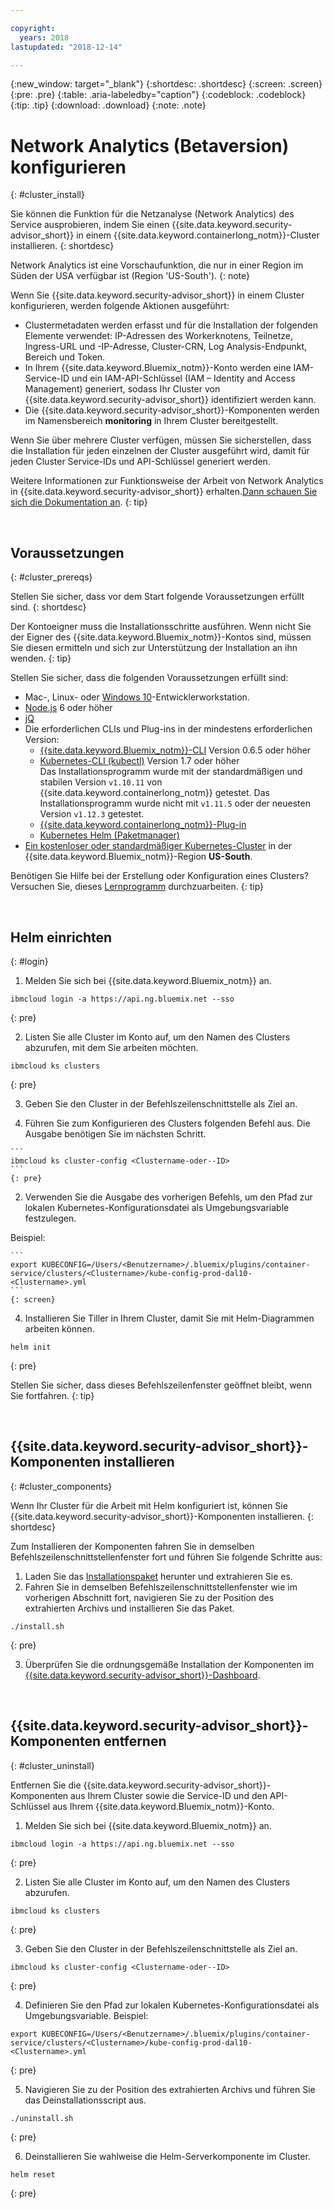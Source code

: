 ```yaml
---

copyright:
  years: 2018
lastupdated: "2018-12-14"

---
```


{:new_window: target="_blank"}
{:shortdesc: .shortdesc}
{:screen: .screen}
{:pre: .pre}
{:table: .aria-labeledby="caption"}
{:codeblock: .codeblock}
{:tip: .tip}
{:download: .download}
{:note: .note}

# Network Analytics (Betaversion) konfigurieren
{: #cluster_install}

Sie können die Funktion für die Netzanalyse (Network Analytics) des Service ausprobieren, indem Sie einen {{site.data.keyword.security-advisor_short}} in einem {{site.data.keyword.containerlong_notm}}-Cluster installieren.
{: shortdesc}

Network Analytics ist eine Vorschaufunktion, die nur in einer Region im Süden der USA verfügbar ist (Region 'US-South').
{: note}

Wenn Sie {{site.data.keyword.security-advisor_short}} in einem Cluster konfigurieren, werden folgende Aktionen ausgeführt:

* Clustermetadaten werden erfasst und für die Installation der folgenden Elemente verwendet: IP-Adressen des Workerknotens, Teilnetze, Ingress-URL und -IP-Adresse, Cluster-CRN, Log Analysis-Endpunkt, Bereich und Token.
* In Ihrem {{site.data.keyword.Bluemix_notm}}-Konto werden eine IAM-Service-ID und ein IAM-API-Schlüssel (IAM – Identity and Access Management) generiert, sodass Ihr Cluster von {{site.data.keyword.security-advisor_short}} identifiziert werden kann.
* Die {{site.data.keyword.security-advisor_short}}-Komponenten werden im Namensbereich **monitoring** in Ihrem Cluster bereitgestellt.

Wenn Sie über mehrere Cluster verfügen, müssen Sie sicherstellen, dass die Installation für jeden einzelnen der Cluster ausgeführt wird, damit für jeden Cluster Service-IDs und API-Schlüssel generiert werden.


Weitere Informationen zur Funktionsweise der Arbeit von Network Analytics in {{site.data.keyword.security-advisor_short}} erhalten.[Dann schauen Sie sich die Dokumentation an](network-analytics.html).
{: tip}

</br>

## Voraussetzungen
{: #cluster_prereqs}

Stellen Sie sicher, dass vor dem Start folgende Voraussetzungen erfüllt sind.
{: shortdesc}

Der Kontoeigner muss die Installationsschritte ausführen. Wenn nicht Sie der Eigner des {{site.data.keyword.Bluemix_notm}}-Kontos sind, müssen Sie diesen ermitteln und sich zur Unterstützung der Installation an ihn wenden.
{: tip}

Stellen Sie sicher, dass die folgenden Voraussetzungen erfüllt sind:

* Mac-, Linux- oder [Windows 10](https://win10faq.com/install-run-ubuntu-bash-windows-10/)-Entwicklerworkstation.
* [Node.js](https://nodejs.org/en/) 6 oder höher
* [jQ](https://stedolan.github.io/jq/download/)
* Die erforderlichen CLIs und Plug-ins in der mindestens erforderlichen Version:
  * [{{site.data.keyword.Bluemix_notm}}-CLI](https://console.bluemix.net/docs/cli/reference/bluemix_cli/get_started.html#getting-started) Version 0.6.5 oder höher
  * [Kubernetes-CLI (kubectl)](https://kubernetes.io/docs/tasks/tools/install-kubectl/) Version 1.7 oder höher</br> Das Installationsprogramm wurde mit der standardmäßigen und stabilen Version `v1.10.11` von {{site.data.keyword.containerlong_notm}} getestet. Das Installationsprogramm wurde nicht mit `v1.11.5` oder der neuesten Version `v1.12.3` getestet.
  * [{{site.data.keyword.containerlong_notm}}-Plug-in](https://console.bluemix.net/docs/containers/cs_cli_install.html#cs_cli_install)
  * [Kubernetes Helm (Paketmanager)](https://docs.helm.sh/using_helm/#from-script)
* [Ein kostenloser oder standardmäßiger Kubernetes-Cluster](https://console.bluemix.net/containers-kubernetes/catalog/cluster) in der {{site.data.keyword.Bluemix_notm}}-Region **US-South**. 

Benötigen Sie Hilfe bei der Erstellung oder Konfiguration eines Clusters? Versuchen Sie, dieses [Lernprogramm](/docs/containers/cs_tutorials.html#cs_cluster_tutorial) durchzuarbeiten.
{: tip}

</br>

## Helm einrichten
{: #login}

1.  Melden Sie sich bei {{site.data.keyword.Bluemix_notm}} an.

  ```
  ibmcloud login -a https://api.ng.bluemix.net --sso
  ```
  {: pre}

2.  Listen Sie alle Cluster im Konto auf, um den Namen des Clusters abzurufen, mit dem Sie arbeiten möchten.

  ```
  ibmcloud ks clusters
  ```
  {: pre}

3.  Geben Sie den Cluster in der Befehlszeilenschnittstelle als Ziel an.

  1. Führen Sie zum Konfigurieren des Clusters folgenden Befehl aus. Die Ausgabe benötigen Sie im nächsten Schritt.

    ```
    ibmcloud ks cluster-config <Clustername-oder--ID>
    ```
    {: pre}

  2. Verwenden Sie die Ausgabe des vorherigen Befehls, um den Pfad zur lokalen Kubernetes-Konfigurationsdatei als Umgebungsvariable festzulegen.

  Beispiel:

    ```
    export KUBECONFIG=/Users/<Benutzername>/.bluemix/plugins/container-service/clusters/<Clustername>/kube-config-prod-dal10-<Clustername>.yml
    ```
    {: screen}

4.  Installieren Sie Tiller in Ihrem Cluster, damit Sie mit Helm-Diagrammen arbeiten können.

  ```
  helm init
  ```
  {: pre}

Stellen Sie sicher, dass dieses Befehlszeilenfenster geöffnet bleibt, wenn Sie fortfahren.
{: tip}

</br>

## {{site.data.keyword.security-advisor_short}}-Komponenten installieren
{: #cluster_components}

Wenn Ihr Cluster für die Arbeit mit Helm konfiguriert ist, können Sie {{site.data.keyword.security-advisor_short}}-Komponenten installieren.
{: shortdesc}


Zum Installieren der Komponenten fahren Sie in demselben Befehlszeilenschnittstellenfenster fort und führen Sie folgende Schritte aus:

1. Laden Sie das [Installationspaket](https://github.com/IBM-Bluemix-Docs/security-advisor/blob/master/installation.tar.gz?raw=true) herunter und extrahieren Sie es.
2. Fahren Sie in demselben Befehlszeilenschnittstellenfenster wie im vorherigen Abschnitt fort, navigieren Sie zu der Position des extrahierten Archivs und installieren Sie das Paket.

  ```
  ./install.sh
  ```
  {: pre}

3.  Überprüfen Sie die ordnungsgemäße Installation der Komponenten im [{{site.data.keyword.security-advisor_short}}-Dashboard](https://console.bluemix.net/security-advisor/#/dashboard).

</br>

## {{site.data.keyword.security-advisor_short}}-Komponenten entfernen
{: #cluster_uninstall}

Entfernen Sie die {{site.data.keyword.security-advisor_short}}-Komponenten aus Ihrem Cluster sowie die Service-ID und den API-Schlüssel aus Ihrem {{site.data.keyword.Bluemix_notm}}-Konto.

1. Melden Sie sich bei {{site.data.keyword.Bluemix_notm}} an.

  ```
  ibmcloud login -a https://api.ng.bluemix.net --sso
  ```
  {: pre}

2. Listen Sie alle Cluster im Konto auf, um den Namen des Clusters abzurufen.

  ```
  ibmcloud ks clusters
  ```
  {: pre}

3. Geben Sie den Cluster in der Befehlszeilenschnittstelle als Ziel an.

  ```
  ibmcloud ks cluster-config <Clustername-oder--ID>
  ```
  {: pre}

4. Definieren Sie den Pfad zur lokalen Kubernetes-Konfigurationsdatei als Umgebungsvariable. Beispiel:

  ```
  export KUBECONFIG=/Users/<Benutzername>/.bluemix/plugins/container-service/clusters/<Clustername>/kube-config-prod-dal10-<Clustername>.yml
  ```
  {: pre}

5. Navigieren Sie zu der Position des extrahierten Archivs und führen Sie das Deinstallationsscript aus.

  ```
  ./uninstall.sh
  ```
  {: pre}

6. Deinstallieren Sie wahlweise die Helm-Serverkomponente im Cluster.

  ```
  helm reset
  ```
  {: pre}
